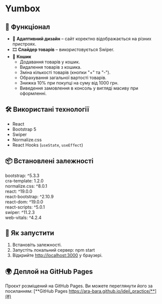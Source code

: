 # Yumbox

## 🚀 Функціонал
- 📱 **Адаптивний дизайн** – сайт коректно відображається на різних пристроях.
- 🎞 **Слайдер товарів** – використовується Swiper.
- 🛒 **Кошик**
  - Додавання товарів у кошик.
  - Видалення товарів з кошика.
  - Зміна кількості товарів (кнопки "+" та "-").
  - Обрахування загальної вартості товарів.
  - Знижка 10% при покупці на суму від 1000 грн.
  - Виведення замовлення в консоль у вигляді масиву при оформленні.

## 🛠 Використані технології
- React
- Bootstrap 5
- Swiper 
- Normalize.css
- React Hooks (`useState`, `useEffect`)

## 📦 Встановлені залежності
bootstrap: ^5.3.3  
cra-template: 1.2.0  
normalize.css: ^8.0.1  
react: ^19.0.0  
react-bootstrap: ^2.10.9  
react-dom: ^19.0.0  
react-scripts: ^5.0.1  
swiper: ^11.2.3  
web-vitals: ^4.2.4  

## 🔧 Як запустити
1. Встановіть залежності.
2. Запустіть локальний сервер:
   npm start
3. Відкрийте [http://localhost:3000](http://localhost:3000) у браузері.

## 🌍 Деплой на GitHub Pages
Проєкт розміщений на GitHub Pages. Ви можете переглянути його за посиланням:
[**GitHub Pages https://ara-bara.github.io/ideil_practice/**](#)

